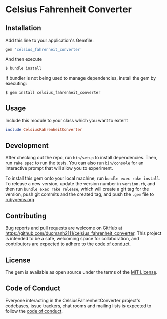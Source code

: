 # Celsius Fahrenheit Converter



## Installation

Add this line to your application's Gemfile:

```ruby
gem 'celsius_fahrenheit_converter'
```

And then execute

    $ bundle install

If bundler is not being used to manage dependencies, install the gem by executing:


    $ gem install celsius_fahrenheit_converter


## Usage
Include this module to your class which you want to extent

```ruby
include CelsiusFahrenheitConverter
```

## Development

After checking out the repo, run `bin/setup` to install dependencies. Then, run `rake spec` to run the tests. You can also run `bin/console` for an interactive prompt that will allow you to experiment.

To install this gem onto your local machine, run `bundle exec rake install`. To release a new version, update the version number in `version.rb`, and then run `bundle exec rake release`, which will create a git tag for the version, push git commits and the created tag, and push the `.gem` file to [rubygems.org](https://rubygems.org).

## Contributing

Bug reports and pull requests are welcome on GitHub at https://github.com/ducmanh2111/celsius_fahrenheit_converter. This project is intended to be a safe, welcoming space for collaboration, and contributors are expected to adhere to the [code of conduct](https://github.com/ducmanh2111/celsius_fahrenheit_converter/blob/main/CODE_OF_CONDUCT.md).

## License

The gem is available as open source under the terms of the [MIT License](https://opensource.org/licenses/MIT).

## Code of Conduct

Everyone interacting in the CelsiusFahrenheitConverter project's codebases, issue trackers, chat rooms and mailing lists is expected to follow the [code of conduct](https://github.com/ducmanh2111/celsius_fahrenheit_converter/blob/main/CODE_OF_CONDUCT.md).
